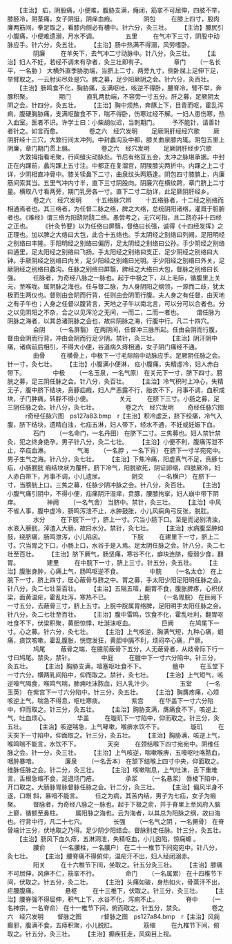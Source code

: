 <!-- { "loadSidebar": true } -->
　　【主治】 疝，阴股痛，小便难，腹胁支满，癃闭，筋挛不可屈伸，四肢不举，膝胫冷，阴茎痛，女子阴挺，阴痒血瘕。
　　
　　阴包
　　 在膝上四寸，股肉廉两筋间，拳足取之，看膝内侧必有槽中。针六分，灸三壮。
　　【主治】腰尻引小腹痛，小便难遗溺，月水不调。
　　
　　五里
　　 在气冲下三寸，阴股中动脉应手。针六分，灸五壮。
　　【主治】肠中热满不得溺，风劳嗜卧。
　　
　　阴廉
　　 在羊矢下，去气冲二寸动脉中。针八分，灸三壮。
　　【主治】妇人不妊，若经不调未有孕者，灸三壮即有子。
　　
　　章门
　　（一名长平，一名胁 ） 大横外直季胁肋端，当脐上二寸，两旁九寸，侧卧屈上足伸下足，举臂取之。一云肘尖尽处是穴。脾之募，足少阳厥阴之会。针六分，灸百壮。
　　【主治】肠鸣食不化，胸胁痛，支满呕吐，咳逆不得卧，腰脊冷，臂不举，奔豚积聚。
　　
　　期门
　　 直乳两肋端，不容旁一寸五分。肝之募，足厥阴太阴之会。针四分，灸五壮。
　　【主治】胸中烦热，奔豚上下，目青而呕，霍乱泻痢，腹硬胸胁痛，支满呕酸食不下，喘不得卧，伤寒过经不解。一妇人患伤寒，热入血室。医者不识。许学士曰：小柴胡似迟，当刺期门。
　　予不能针，请善针者针之。如言而愈。
　　
　　卷之六　经穴发明
　　足厥阴肝经经穴歌
　　厥阴肝经十三穴，大敦行间太冲列。中封蠡沟及中都，膝关曲泉膝内辄。阴包五里上阴廉，章门期门贯上膈。
　　
　　卷之六　经穴发明
　　足厥阴肝经步穴歌
　　大敦拇指看毛聚，行间缝尖动脉处。节后有络亘五会，太冲之脉堪承据。中封正在内踝前，蠡沟踝上五寸注。中都正在复溜宫，阴陵膝尖两折中。内踝之上二寸详，少阴相直冲骨中。膝关犊鼻下二寸，曲泉纹头两筋逢。阴包四寸膝膑上，内廉筋间索其当。五里气冲内寸半，直下三寸阴股向。阴廉穴在横纹跨，章门脐上二寸量。横取八寸看两旁，期门乳旁各一寸。直下二寸二肋详，此足厥阴肝经乡。
　　
　　卷之六　经穴发明
　　十五络脉穴辨
　　十五络脉者，十二经之别络而相通焉者也。其三络者，为任督二脉之络，脾之大络，总统阴阳诸络，灌溉于脏腑者也。《难经》谓三络为阳跷阴跷二络。愚尝考之，无穴可指，且二跷亦非十四经之正也。
　　《针灸节要》以为任络曰屏翳，督络曰长强，诚得《十四经发挥》之正理也。加以脾之大络曰大包，此合十五络也。手太阴经之别络曰列阙，足阳明经之别络曰丰隆。手阳明经之别络曰偏历，足太阴经之别络曰公孙。手少阴经之别络曰通里，足太阳经之别络曰飞扬。手太阳经之别络曰支正，足少阴经之别络曰大钟。手厥阴经之别络曰内关，足少阳经之别络曰光明。手少阳经之别络曰外关，足厥阴经之别络曰蠡沟。任脉之别络曰屏翳，脾经之大络曰大包，督脉之别络曰长强。
　　任脉者，为奇经八脉之一脉也。起于中极之下，以上毛际，循腹里上关元，至喉咙。属阴脉之海也。任与督二脉，为人身阴阳之纲领，一源而二歧，犹太极而生两仪也。督则由会阴而行背，任则由会阴而行腹。夫人身之有任督，由天地之有子午也；人身之任督以腹背言，天地之子午以南北言，可以分可以合者也。分之以见阴阳之不杂，合之以见浑沦之无间，一而二，二而一者也。
　　谓任脉为阴脉之海者，以其总诸阴脉之会也，故曰阴脉之海，行腹中行。凡二十四穴。
　　
　　会阴
　　（一名屏翳） 在两阴间，任督冲三脉所起。任由会阴而行腹，督由会阴而行背，冲由会阴而行足少阴。禁针，灸三壮。
　　【主治】阴汗阴中痛，诸病前后相引，不得大小便，谷道病久痔相通，女子阴门痛经不通。
　　
　　曲骨
　　 在横骨上，中极下一寸毛际陷中动脉应手。足厥阴任脉之会。针一寸，灸七壮。
　　【主治】小腹满小便淋， 疝小腹痛，失精虚冷，妇人赤白带下。
　　
　　中极
　　（一名玉泉，一名气原） 在关元下一寸，脐下四寸。膀胱之募，足三阴任脉之会。针八分，灸百壮。
　　【主治】冷气积时上冲心，失精无子，腹中脐下结块，贲豚疝瘕，妇人产恶露不行，胎衣不下，月事不调，血积成块，子门肿痛，转脬不得小便。
　　
　　关元
　　 在脐下三寸。小肠之募，足三阴任脉之会。针八分，灸七壮。
　　
　　卷之六　经穴发明
　　奇经任脉穴图
　　　r奇经任脉穴图　ps127a83.bmp　r【主治】积冷虚乏，脐下绞痛，冷气入腹，脐下结块，遗精白浊，七疝五淋，妇人带下，经水不通，不妊或妊娠下血。
　　
　　石门
　　（一名命门，一名丹田） 在脐下二寸。三焦募也。妇人禁针禁灸，犯之终身绝孕。男子针八分，灸二七壮。
　　【主治】小便不利，腹痛泻泄不止，卒疝血淋。
　　
　　气海
　　（一名脖 ，一名下肓） 在脐下一寸半宛宛中。男子生气之海。针八分，灸七壮。
　　【主治】下焦冷痛，阳虚真气不足，贲豚七疝，小肠膀胱 瘕结块状为覆杯，脐下冷气，阳脱欲死，阴证卵缩，四肢厥冷，妇人赤白带下，月事不调，小儿遗尿。
　　
　　阴交
　　（一名横户） 在脐下一寸，当膀胱上口。三焦之募，任脉少阴冲脉之会。针八分，灸百壮。
　　【主治】小腹气痛引阴中，不得小便，疝痛阴汗湿痒，贲豚，腰膝拘挛，妇人崩中带下阴痒。
　　
　　神阙
　　（一名气舍） 当脐中。禁针，灸三壮。
　　【主治】中风不省人事，腹中虚冷，肠鸣泻泄不止，水肿鼓胀，小儿风痫角弓反张，脱肛。
　　
　　水分
　　 在下脘下一寸，脐上一寸。穴当小肠下口。至是而泌别清浊，水液入膀胱，滓渣入大肠，故曰水分。禁针，灸七壮。
　　【主治】水病腹坚肿如鼓，绕脐痛，肠鸣泄泻，小儿陷囟。
　　
　　下脘
　　 在建里下一寸，脐上二寸。穴当胃之下口，小肠上口，水谷于是入焉。足太阴任脉之会。针八分，灸二七壮至百壮。
　　【主治】脐下厥气，肠坚痛，寒谷不化，癖块连脐，瘦弱少食，翻胃。
　　
　　建里
　　 在中脘下一寸，脐上三寸。针五分，灸五壮。
　　【主治】腹胀身肿，心痛上气，肠鸣呕逆不食。
　　
　　中脘
　　（一名太仓） 在上脘下一寸，脐上四寸，居心蔽骨与脐之中。胃之募，手太阳少阳足阳明任脉之会。针八分，灸二七壮至百壮。
　　【主治】五隔五噎，翻胃不食，腹胀脾疼，心积伏梁，面黄温疟，霍乱吐泻，寒热不已。
　　
　　上脘
　　（一名胃脘） 在巨阙下一寸五分，去蔽骨三寸，脐上五寸。上脘中脘属胃络脾，足阳明手太阳任脉之会。针八分，灸二七壮至百壮。
　　【主治】腹中雷鸣，饮食不化，霍乱吐利，翻胃呕吐食不下，伏梁积聚，黄胆惊悸，吐涎沫呕血。
　　
　　巨阙
　　 在鸠尾下一寸。心之募。针六分，灸七壮。
　　【主治】上气咳逆，胸满气短，九种心痛，蛔痛，痰饮咳嗽，霍乱腹胀，恍惚发狂，黄胆中膈不利，烦闷卒心痛，尸厥。
　　
　　鸠尾
　　 蔽骨之端，在臆前蔽骨下五分，人无蔽骨者，从歧骨际下行一寸曰鸠尾。禁灸，禁针。
　　
　　中庭
　　 在膻中下一寸六分陷中。针三分，灸五壮。
　　【主治】胸胁支满，噎塞呕吐食不下。
　　
　　膻中
　　 在玉堂下一寸六分，横两乳间陷中，仰而取之。禁针，灸七壮。
　　【主治】上气短气，咳逆噎气隔食，喉鸣气喘，肺痈吐沫脓血，妇人乳汁少。
　　
　　玉堂
　　（一名玉英） 在紫宫下一寸六分陷中。针三分，灸五壮。
　　【主治】胸膺疼痛，心烦咳逆上气，喘急不得息，呕吐寒痰。
　　
　　紫宫
　　 在华盖下一寸六分陷中，仰而取之。针三分，灸五壮。
　　【主治】胸胁支满，膺痛食不下，咳逆上气，吐血烦心。
　　
　　华盖
　　 在璇玑下一寸陷中，仰而取之。针三分，灸五壮。
　　【主治】咳逆喘急，上气哮嗽，喉痹水饮不下。
　　
　　璇玑
　　 在天突下一寸陷中，仰面取之。针三分，灸五壮。
　　【主治】胸胁满，咳逆上气，喉鸣喘不能言，水饮不下。
　　
　　天突
　　 在颈结喉下四寸宛宛中。阴维任脉之会。针一分，灸三壮。
　　【主治】上气咳逆，喘嗽喉痹，五噎呕吐咯脓血，咽肿暴喑。
　　
　　廉泉
　　（一名舌本） 在颔下结喉上四寸中央，仰面取之。维脉任脉之会。针二分，灸三壮。
　　【主治】咳嗽喘息，上气吐沫，舌下重难言，舌根急缩不食，涎退场门疮。
　　
　　承浆
　　（一名悬浆） 唇棱下陷中，开口取之。大肠脉胃脉督脉任脉之会。针二分，灸三壮。
　　【主治】偏风半身不遂，口眼 斜，暴喑不能言。
　　任之为病，其苦内结，男子为七疝，女子为瘕聚。
　　督脉者，为奇经八脉之一脉也。起于下极之俞，并于脊里上至风府入脑上巅，循额至鼻柱。
　　属阳脉之海也。云为海者，以其总为阳脉之纲，故曰海也。行背中行，凡二十七穴。
　　
　　长强
　　（一名气之阴 ，一名撅骨） 在脊 骨端计三分，伏地取之乃得。足少阴少阳结会。督脉别走任脉。针三分，灸五壮。
　　【主治】肠风下血久痔，五淋洞泄，失精呕血，小儿囟陷，惊痫螈 。
　　
　　腰俞
　　（一名腰柱，一名腰户） 在二十一椎节下间宛宛中。针八分，灸七壮。
　　【主治】腰脊痛不得俯仰，温疟汗不出，妇人经闭溺赤。
　　
　　阳关
　　 在十六椎节下间，坐取之。针五分灸三壮。
　　【主治】膝痛不可屈伸，风痹不仁，筋挛不行。
　　
　　命门
　　（一名属累） 在十四椎节下间，伏取之。针五分，灸二壮。
　　【主治】头痛如破，身热如火，骨蒸汗不出， 疟腰腹痛。
　　
　　悬枢
　　 在十三椎下，伏取之。针三分，灸三壮。
　　【主治】腰脊强不得屈伸，积气上下，水谷不化，泻痢不止。
　　
　　脊中
　　（一名神宗，一名脊俞） 在十一椎节下间，俯而取之。针五分，禁灸。
　　
　　卷之六　经穴发明
　　督脉之图
　　　r督脉之图　ps127a84.bmp　r【主治】风痫癫邪，腹满不食，五痔积聚，小儿脱肛。
　　
　　筋缩
　　 在九椎节下间，俯取之。针五分，灸三壮。
　　【主治】癫疾狂走，风痫目上视。
